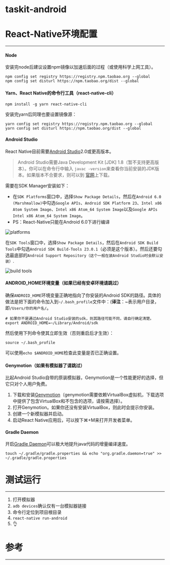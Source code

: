 # taskit-android

# React-Native环境配置

------

#### Node

安装完node后建议设置npm镜像以加速后面的过程（或使用科学上网工具）。

```
npm config set registry https://registry.npm.taobao.org --global
npm config set disturl https://npm.taobao.org/dist --global
```

#### Yarn、React Native的命令行工具（react-native-cli）

```
npm install -g yarn react-native-cli
```

安装完yarn后同理也要设置镜像源：

```
yarn config set registry https://registry.npm.taobao.org --global
yarn config set disturl https://npm.taobao.org/dist --global
```

#### Android Studio

React Native目前需要[Android Studio](http://developer.android.com/sdk/index.html)2.0或更高版本。

> Android Studio需要Java Development Kit [JDK] 1.8（暂不支持更高版本）。你可以在命令行中输入 `javac -version`来查看你当前安装的JDK版本。如果版本不合要求，则可以到 [官网](http://www.oracle.com/technetwork/java/javase/downloads/jdk8-downloads-2133151.html)上下载。

需要在SDK Manager安装如下：

- 在`SDK Platforms`窗口中，选择`Show Package Details`，然后在`Android 6.0 (Marshmallow)`中勾选`Google APIs`、`Android SDK Platform 23`、`Intel x86 Atom System Image`、`Intel x86 Atom_64 System Image`以及`Google APIs Intel x86 Atom_64 System Image`。
- PS：React-Native只能在Android 6.0下进行编译

![platforms](https://reactnative.cn/static/docs/0.51/img/react-native-android-studio-android-sdk-platforms.png)

在`SDK Tools`窗口中，选择`Show Package Details`，然后在`Android SDK Build Tools`中勾选`Android SDK Build-Tools 23.0.1`（必须是这个版本）。然后还要勾选最底部的`Android Support Repository（这个一般在装Android Studio时会默认安装）`.

![build tools](https://reactnative.cn/static/docs/0.51/img/react-native-android-studio-android-sdk-build-tools.png)

#### ANDROID_HOME环境变量（如果已经有安卓环境请跳过）

确保`ANDROID_HOME`环境变量正确地指向了你安装的Android SDK的路径。具体的做法是把下面的命令加入到`~/.bash_profile`文件中：(**译注**：~表示用户目录，即`/Users/你的用户名/`。

```
# 如果你不是通过Android Studio安装的sdk，则其路径可能不同，请自行确定清楚。
export ANDROID_HOME=~/Library/Android/sdk
```

然后使用下列命令使其立即生效（否则重启后才生效）：

```
source ~/.bash_profile
```

可以使用`echo $ANDROID_HOME`检查此变量是否已正确设置。

#### Genymotion（如果有模拟器了请跳过）

比起Android Studio自带的原装模拟器，Genymotion是一个性能更好的选择，但它只对个人用户免费。

1. 下载和安装[Genymotion](https://www.genymotion.com/download)（genymotion需要依赖VirtualBox虚拟机，下载选项中提供了包含VirtualBox和不包含的选项，请按需选择）。
2. 打开Genymotion。如果你还没有安装VirtualBox，则此时会提示你安装。
3. 创建一个新模拟器并启动。
4. 启动React Native应用后，可以按下⌘+M来打开开发者菜单。

#### Gradle Daemon

开启[Gradle Daemon](https://docs.gradle.org/2.9/userguide/gradle_daemon.html)可以极大地提升java代码的增量编译速度。

```
touch ~/.gradle/gradle.properties && echo "org.gradle.daemon=true" >> ~/.gradle/gradle.properties
```

# 测试运行

------

1. 打开模拟器
2. `adb devices`确认仅有一台模拟器链接
3. 命令行定位到项目根目录
4. `react-native run-android`
5. 👌



# 参考

------

[React Native 中文网]: https://reactnative.cn/docs/0.51/getting-started.html#content	"搭建开发环境"

